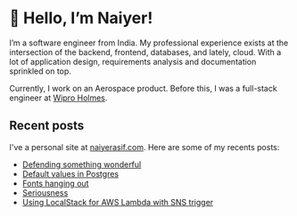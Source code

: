 # 👋 Hello, I’m Naiyer!

I’m a software engineer from India. My professional experience exists at the intersection of the backend, frontend, databases, and lately, cloud. With a lot of application design, requirements analysis and documentation sprinkled on top.

Currently, I work on an Aerospace product. Before this, I was a full-stack engineer at [Wipro Holmes](https://www.wipro.com/holmes/).

## Recent posts

I've a personal site at [naiyerasif.com](https://www.naiyerasif.com). Here are some of my recents posts:

<!-- BLOG-POST-LIST:START -->
- [Defending something wonderful](https://www.naiyerasif.com/post/2024/03/08/defending-something-wonderful/)
- [Default values in Postgres](https://www.naiyerasif.com/post/2024/03/05/default-values-in-postgres/)
- [Fonts hanging out](https://www.naiyerasif.com/post/2024/03/03/fonts-hanging-out/)
- [Seriousness](https://www.naiyerasif.com/post/2024/03/03/seriousness/)
- [Using LocalStack for AWS Lambda with SNS trigger](https://www.naiyerasif.com/post/2024/03/03/using-localstack-for-aws-lambda-with-sns-trigger/)
<!-- BLOG-POST-LIST:END -->
